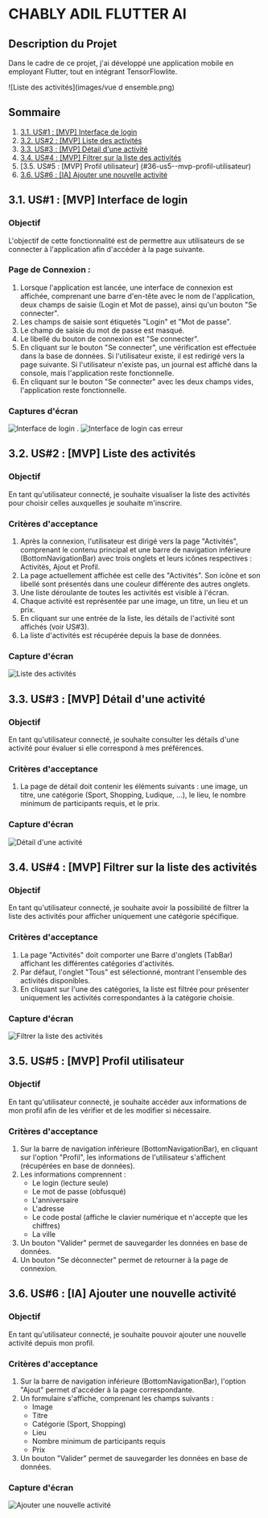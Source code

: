 # CHABLY ADIL FLUTTER AI

## Description du Projet
Dans le cadre de ce projet, j'ai développé une application mobile en employant Flutter, tout en intégrant TensorFlowlite.

![Liste des activités](images/vue d ensemble.png)

## Sommaire
1. [3.1. US#1 : [MVP] Interface de login](#31-us1--mvp-interface-de-login)
2. [3.2. US#2 : [MVP] Liste des activités](#32-us2--mvp-liste-des-activités)
3. [3.3. US#3 : [MVP] Détail d'une activité](#33-us3--mvp-détail-dune-activité)
4. [3.4. US#4 : [MVP] Filtrer sur la liste des activités](#34-us4--mvp-filtrer-sur-la-liste-des-activités)
5. [3.5. US#5 : [MVP] Profil utilisateur] (#36-us5--mvp-profil-utilisateur)
6. [3.6. US#6 : [IA] Ajouter une nouvelle activité](#36-us6--ia-ajouter-une-nouvelle-activité)

## 3.1. US#1 : [MVP] Interface de login

### Objectif
L'objectif de cette fonctionnalité est de permettre aux utilisateurs de se connecter à l'application afin d'accéder à la page suivante.

### Page de Connexion :
1. Lorsque l'application est lancée, une interface de connexion est affichée, comprenant une barre d'en-tête avec le nom de l'application, deux champs de saisie (Login et Mot de passe), ainsi qu'un bouton "Se connecter".
2. Les champs de saisie sont étiquetés "Login" et "Mot de passe".
3. Le champ de saisie du mot de passe est masqué.
4. Le libellé du bouton de connexion est "Se connecter".
5. En cliquant sur le bouton "Se connecter", une vérification est effectuée dans la base de données. Si l'utilisateur existe, il est redirigé vers la page suivante. Si l'utilisateur n'existe pas, un journal est affiché dans la console, mais l'application reste fonctionnelle.
6. En cliquant sur le bouton "Se connecter" avec les deux champs vides, l'application reste fonctionnelle.


### Captures d'écran
![Interface de login](images/images.25.32.jpeg)
.
![Interface de login cas erreur](images/images.26.48.jpeg)

## 3.2. US#2 : [MVP] Liste des activités

### Objectif
En tant qu'utilisateur connecté, je souhaite visualiser la liste des activités pour choisir celles auxquelles je souhaite m'inscrire.

### Critères d'acceptance
1. Après la connexion, l'utilisateur est dirigé vers la page "Activités", comprenant le contenu principal et une barre de navigation inférieure (BottomNavigationBar) avec trois onglets et leurs icônes respectives : Activités, Ajout et Profil.
2. La page actuellement affichée est celle des "Activités". Son icône et son libellé sont présentés dans une couleur différente des autres onglets.
3. Une liste déroulante de toutes les activités est visible à l'écran.
4. Chaque activité est représentée par une image, un titre, un lieu et un prix.
5. En cliquant sur une entrée de la liste, les détails de l'activité sont affichés (voir US#3).
6. La liste d'activités est récupérée depuis la base de données.


### Capture d'écran
![Liste des activités](images/images.36.09.jpeg)

## 3.3. US#3 : [MVP] Détail d'une activité

### Objectif
En tant qu'utilisateur connecté, je souhaite consulter les détails d'une activité pour évaluer si elle correspond à mes préférences.

### Critères d'acceptance
1. La page de détail doit contenir les éléments suivants : une image, un titre, une catégorie (Sport, Shopping, Ludique, ...), le lieu, le nombre minimum de participants requis, et le prix.


### Capture d'écran
![Détail d'une activité](images/images.48.11.jpeg)

## 3.4. US#4 : [MVP] Filtrer sur la liste des activités

### Objectif
En tant qu'utilisateur connecté, je souhaite avoir la possibilité de filtrer la liste des activités pour afficher uniquement une catégorie spécifique.

### Critères d'acceptance
1. La page "Activités" doit comporter une Barre d'onglets (TabBar) affichant les différentes catégories d'activités.
2. Par défaut, l'onglet "Tous" est sélectionné, montrant l'ensemble des activités disponibles.
3. En cliquant sur l'une des catégories, la liste est filtrée pour présenter uniquement les activités correspondantes à la catégorie choisie.


### Capture d'écran
![Filtrer la liste des activités](images/images.55.28.jpeg)

## 3.5. US#5 : [MVP] Profil utilisateur

### Objectif
En tant qu'utilisateur connecté, je souhaite accéder aux informations de mon profil afin de les vérifier et de les modifier si nécessaire.

### Critères d'acceptance
1. Sur la barre de navigation inférieure (BottomNavigationBar), en cliquant sur l'option "Profil", les informations de l'utilisateur s'affichent (récupérées en base de données).
2. Les informations comprennent :
   - Le login (lecture seule)
   - Le mot de passe (obfusqué)
   - L'anniversaire
   - L'adresse
   - Le code postal (affiche le clavier numérique et n'accepte que les chiffres)
   - La ville
3. Un bouton "Valider" permet de sauvegarder les données en base de données.
4. Un bouton "Se déconnecter" permet de retourner à la page de connexion.

## 3.6. US#6 : [IA] Ajouter une nouvelle activité

### Objectif
En tant qu'utilisateur connecté, je souhaite pouvoir ajouter une nouvelle activité depuis mon profil.

### Critères d'acceptance
1. Sur la barre de navigation inférieure (BottomNavigationBar), l'option "Ajout" permet d'accéder à la page correspondante.
2. Un formulaire s'affiche, comprenant les champs suivants :
   - Image
   - Titre
   - Catégorie (Sport, Shopping)
   - Lieu
   - Nombre minimum de participants requis
   - Prix
3. Un bouton "Valider" permet de sauvegarder les données en base de données.


### Capture d'écran
![Ajouter une nouvelle activité](images/images.31.19.jpeg)

